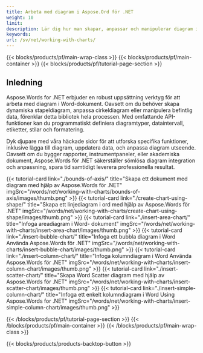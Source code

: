 ```yaml
---
title: Arbeta med diagram i Aspose.Ord för .NET  
weight: 10
limit:
description: Lär dig hur man skapar, anpassar och manipulerar diagram i Word-dokument med hjälp av Aspose.Words för .NET. Förenkla datavisualisering med kraftfulla funktioner.
keywords:
url: /sv/net/working-with-charts/
---
```

{{< blocks/products/pf/main-wrap-class >}}
{{< blocks/products/pf/main-container >}}
{{< blocks/products/pf/tutorial-page-section >}}

## Inledning
 
Aspose.Words for .NET erbjuder en robust uppsättning verktyg för att arbeta med diagram i Word-dokument. Oavsett om du behöver skapa dynamiska stapeldiagram, anpassa cirkeldiagram eller manipulera befintlig data, förenklar detta bibliotek hela processen. Med omfattande API-funktioner kan du programmatiskt definiera diagramtyper, dataintervall, etiketter, stilar och formatering.  

Dyk djupare med våra häckade sidor för att utforska specifika funktioner, inklusive lägga till diagram, uppdatera data, och anpassa diagram utseende. Oavsett om du bygger rapporter, instrumentpaneler, eller akademiska dokument, Aspose.Words för .NET säkerställer sömlösa diagram integration och anpassning, spara tid samtidigt leverera professionella resultat.  

{{< tutorial-card link="./bounds-of-axis/" title="Skapa ett dokument med diagram med hjälp av Aspose.Words för .NET" imgSrc="/words/net/working-with-charts/bounds-of-axis/images/thumb.png" >}}
{{< tutorial-card link="./create-chart-using-shape/" title="Skapa ett linjediagram i ord med hjälp av Aspose.Words för .NET" imgSrc="/words/net/working-with-charts/create-chart-using-shape/images/thumb.png" >}}
{{< tutorial-card link="./insert-area-chart/" title="Infoga areadiagram i Word- dokument" imgSrc="/words/net/working-with-charts/insert-area-chart/images/thumb.png" >}}
{{< tutorial-card link="./insert-bubble-chart/" title="Infoga ett bubbla diagram i Word Använda Aspose.Words för .NET" imgSrc="/words/net/working-with-charts/insert-bubble-chart/images/thumb.png" >}}
{{< tutorial-card link="./insert-column-chart/" title="Infoga kolumndiagram i Word Använda Aspose.Words för .NET" imgSrc="/words/net/working-with-charts/insert-column-chart/images/thumb.png" >}}
{{< tutorial-card link="./insert-scatter-chart/" title="Skapa Word Scatter diagram med hjälp av Aspose.Words för .NET" imgSrc="/words/net/working-with-charts/insert-scatter-chart/images/thumb.png" >}}
{{< tutorial-card link="./insert-simple-column-chart/" title="Infoga ett enkelt kolumndiagram i Word Using Aspose.Words for .NET" imgSrc="/words/net/working-with-charts/insert-simple-column-chart/images/thumb.png" >}}

{{< /blocks/products/pf/tutorial-page-section >}}
{{< /blocks/products/pf/main-container >}}
{{< /blocks/products/pf/main-wrap-class >}}

{{< blocks/products/products-backtop-button >}}
